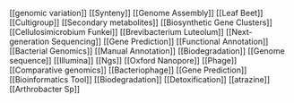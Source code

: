 [[genomic variation]]
[[Synteny]]
[[Genome Assembly]]
[[Leaf Beet]]
[[Cultigroup]]
[[Secondary metabolites]]
[[Biosynthetic Gene Clusters]]
[[Cellulosimicrobium Funkei]]
[[Brevibacterium Luteolum]]
[[Next-generation Sequencing]]
[[Gene Prediction]]
[[Functional Annotation]]
[[Bacterial Genomics]]
[[Manual Annotation]]
[[Biodegradation]]
[[Genome sequence]]
[[Illumina]]
[[Ngs]]
[[Oxford Nanopore]]
[[Phage]]
[[Comparative genomics]]
[[Bacteriophage]]
[[Gene Prediction]]
[[Bioinformatics Tool]]
[[Biodegradation]]
[[Detoxification]]
[[atrazine]]
[[Arthrobacter Sp]]
